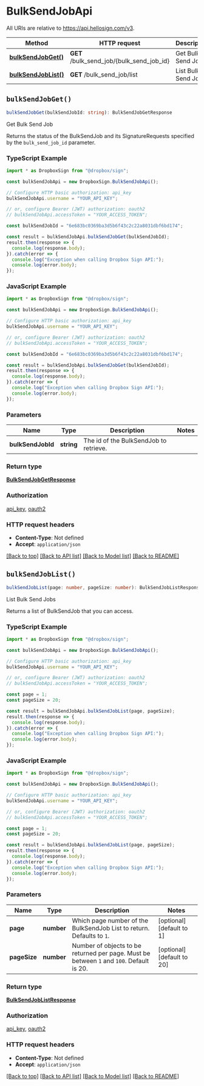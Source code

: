 # BulkSendJobApi

All URIs are relative to https://api.hellosign.com/v3.

| Method | HTTP request | Description |
| ------------- | ------------- | ------------- |
| [**bulkSendJobGet()**](BulkSendJobApi.md#bulkSendJobGet) | **GET** /bulk_send_job/{bulk_send_job_id} | Get Bulk Send Job |
| [**bulkSendJobList()**](BulkSendJobApi.md#bulkSendJobList) | **GET** /bulk_send_job/list | List Bulk Send Jobs |


## `bulkSendJobGet()`

```typescript
bulkSendJobGet(bulkSendJobId: string): BulkSendJobGetResponse
```

Get Bulk Send Job

Returns the status of the BulkSendJob and its SignatureRequests specified by the `bulk_send_job_id` parameter.

### TypeScript Example

```typescript
import * as DropboxSign from "@dropbox/sign";

const bulkSendJobApi = new DropboxSign.BulkSendJobApi();

// Configure HTTP basic authorization: api_key
bulkSendJobApi.username = "YOUR_API_KEY";

// or, configure Bearer (JWT) authorization: oauth2
// bulkSendJobApi.accessToken = "YOUR_ACCESS_TOKEN";

const bulkSendJobId = "6e683bc0369ba3d5b6f43c2c22a8031dbf6bd174";

const result = bulkSendJobApi.bulkSendJobGet(bulkSendJobId);
result.then(response => {
  console.log(response.body);
}).catch(error => {
  console.log("Exception when calling Dropbox Sign API:");
  console.log(error.body);
});

```

### JavaScript Example

```javascript
import * as DropboxSign from "@dropbox/sign";

const bulkSendJobApi = new DropboxSign.BulkSendJobApi();

// Configure HTTP basic authorization: api_key
bulkSendJobApi.username = "YOUR_API_KEY";

// or, configure Bearer (JWT) authorization: oauth2
// bulkSendJobApi.accessToken = "YOUR_ACCESS_TOKEN";

const bulkSendJobId = "6e683bc0369ba3d5b6f43c2c22a8031dbf6bd174";

const result = bulkSendJobApi.bulkSendJobGet(bulkSendJobId);
result.then(response => {
  console.log(response.body);
}).catch(error => {
  console.log("Exception when calling Dropbox Sign API:");
  console.log(error.body);
});

```

### Parameters

|Name | Type | Description  | Notes |
| ------------- | ------------- | ------------- | ------------- |
| **bulkSendJobId** | **string**| The id of the BulkSendJob to retrieve. | |

### Return type

[**BulkSendJobGetResponse**](../model/BulkSendJobGetResponse.md)

### Authorization

[api_key](../../README.md#api_key), [oauth2](../../README.md#oauth2)

### HTTP request headers

- **Content-Type**: Not defined
- **Accept**: `application/json`

[[Back to top]](#) [[Back to API list]](../../README.md#endpoints)
[[Back to Model list]](../../README.md#models)
[[Back to README]](../../README.md)

## `bulkSendJobList()`

```typescript
bulkSendJobList(page: number, pageSize: number): BulkSendJobListResponse
```

List Bulk Send Jobs

Returns a list of BulkSendJob that you can access.

### TypeScript Example

```typescript
import * as DropboxSign from "@dropbox/sign";

const bulkSendJobApi = new DropboxSign.BulkSendJobApi();

// Configure HTTP basic authorization: api_key
bulkSendJobApi.username = "YOUR_API_KEY";

// or, configure Bearer (JWT) authorization: oauth2
// bulkSendJobApi.accessToken = "YOUR_ACCESS_TOKEN";

const page = 1;
const pageSize = 20;

const result = bulkSendJobApi.bulkSendJobList(page, pageSize);
result.then(response => {
  console.log(response.body);
}).catch(error => {
  console.log("Exception when calling Dropbox Sign API:");
  console.log(error.body);
});

```

### JavaScript Example

```javascript
import * as DropboxSign from "@dropbox/sign";

const bulkSendJobApi = new DropboxSign.BulkSendJobApi();

// Configure HTTP basic authorization: api_key
bulkSendJobApi.username = "YOUR_API_KEY";

// or, configure Bearer (JWT) authorization: oauth2
// bulkSendJobApi.accessToken = "YOUR_ACCESS_TOKEN";

const page = 1;
const pageSize = 20;

const result = bulkSendJobApi.bulkSendJobList(page, pageSize);
result.then(response => {
  console.log(response.body);
}).catch(error => {
  console.log("Exception when calling Dropbox Sign API:");
  console.log(error.body);
});

```

### Parameters

|Name | Type | Description  | Notes |
| ------------- | ------------- | ------------- | ------------- |
| **page** | **number**| Which page number of the BulkSendJob List to return. Defaults to `1`. | [optional] [default to 1] |
| **pageSize** | **number**| Number of objects to be returned per page. Must be between `1` and `100`. Default is 20. | [optional] [default to 20] |

### Return type

[**BulkSendJobListResponse**](../model/BulkSendJobListResponse.md)

### Authorization

[api_key](../../README.md#api_key), [oauth2](../../README.md#oauth2)

### HTTP request headers

- **Content-Type**: Not defined
- **Accept**: `application/json`

[[Back to top]](#) [[Back to API list]](../../README.md#endpoints)
[[Back to Model list]](../../README.md#models)
[[Back to README]](../../README.md)
